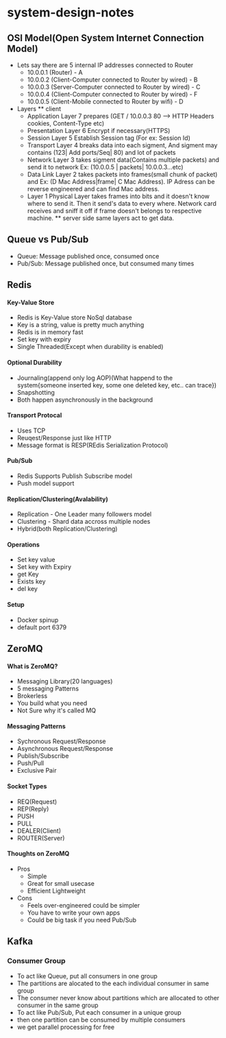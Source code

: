 # system-design-notes

## OSI Model(Open System Internet Connection Model)
* Lets say there are 5 internal IP addresses connected to Router
  * 10.0.0.1 (Router) - A
  * 10.0.0.2 (Client-Computer connected to Router by wired) - B
  * 10.0.0.3 (Server-Computer connected to Router by wired) - C
  * 10.0.0.4 (Client-Computer connected to Router by wired) - F
  * 10.0.0.5 (Client-Mobile connected to Router by wifi) - D
* Layers 
  ** client
  * Application Layer 7 prepares (GET / 10.0.0.3 80 --> HTTP Headers cookies, Content-Type etc)
  * Presentation Layer 6 Encrypt if necessary(HTTPS)
  * Session Layer 5 Establish Session tag (For ex: Session Id)
  * Transport Layer 4 breaks data into each sigment, And sigment may contains (123| Add ports/Seq| 80) and lot of packets
  * Network Layer 3 takes sigment data(Contains multiple packets) and send it to network Ex: (10.0.0.5 | packets| 10.0.0.3...etc)
  * Data Link Layer 2 takes packets into frames(small chunk of packet) and Ex: (D Mac Address|frame| C Mac Address). IP Adress can be reverse engineered and can find Mac address.
  * Layer 1 Physical Layer takes frames into bits and it doesn't know where to send it. Then it send's data to every where. Network card receives and sniff it off if frame doesn't belongs to respective machine.
  ** server side same layers act to get data.

## Queue vs Pub/Sub
* Queue: Message published once, consumed once
* Pub/Sub: Message published once, but consumed many times

## Redis
#### Key-Value Store
* Redis is Key-Value store NoSql database
* Key is a string, value is pretty much anything
* Redis is in memory fast
* Set key with expiry
* Single Threaded(Except when durability is enabled)
#### Optional Durability
* Journaling(append only log AOP)(What happend to the system{someone inserted key, some one deleted key, etc.. can trace})
* Snapshotting
* Both happen asynchronously in the background
#### Transport Protocal
* Uses TCP
* Reuqest/Response just like HTTP
* Message format is RESP(REdis Serialization Protocol)
#### Pub/Sub
* Redis Supports Publish Subscribe model
* Push model support
#### Replication/Clustering(Avalability)
* Replication - One Leader many followers model
* Clustering - Shard data accross multiple nodes
* Hybrid(both Replication/Clustering)
#### Operations
* Set key value
* Set key with Expiry
* get Key
* Exists key
* del key
#### Setup
* Docker spinup
* default port 6379

## ZeroMQ
#### What is ZeroMQ?
* Messaging Library(20 languages)
* 5 messaging Patterns
* Brokerless
* You build what you need
* Not Sure why it's called MQ
#### Messaging Patterns
* Sychronous Request/Response
* Asynchronous Request/Response
* Publish/Subscribe
* Push/Pull
* Exclusive Pair
#### Socket Types
* REQ(Request)
* REP(Reply)
* PUSH
* PULL
* DEALER(Client)
* ROUTER(Server)
#### Thoughts on ZeroMQ
* Pros
  * Simple
  * Great for small usecase
  * Efficient Lightweight
* Cons
  * Feels over-engineered could be simpler
  * You have to write your own apps
  * Could be big task if you need Pub/Sub

## Kafka
### Consumer Group
* To act like Queue, put all consumers in one group
* The partitions are alocated to the each individual consumer in same group
* The consumer never know about partitions which are allocated to other consumer in the same group
* To act like Pub/Sub, Put each consumer in a unique group
* then one partition can be consumed by multiple consumers
* we get parallel processing for free
